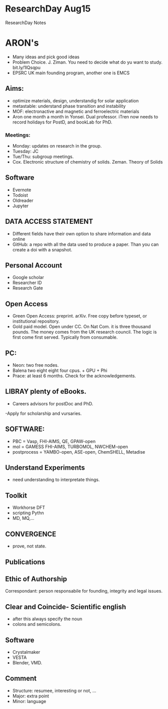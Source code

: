 # ResearchDay Aug15
ResearchDay Notes
# ARON's
- Many ideas and pick good ideas
- Problem Choice. J. Ziman. You need to decide what do yu want to study. bit.ly/1lQsqpu
- EPSRC UK main founding program, another one is EMCS
## Aims:
- optimize materials, design, understandig for solar application
- metastable: understand phase transition and instability
- MOF: electronactive and magnetic and ferroelectric materials
- Aron one month a month in Yonsei. Dual professor.
iTren now needs to record holidays for PostD, and bookLab for PhD.
### Meetings:
- Monday: updates on research in the group.
- Tuesday: JC
- Tue/Thu: subgroup meetings.
- Cox. Electronic structure of chemistry of  solids. Zeman. Theory of Solids
## Software
- Evernote
- Todoist
- Oldreader
- Jupyter
## DATA ACCESS STATEMENT
- Different fields have their own option to share information and data online
- GitHub: a repo with all the data used to produce a paper. Than you can create a doi with a snapshot.
## Personal Account
- Google scholar
- Researcher ID
- Research Gate
## Open Access
- Green Open Access: preprint. arXiv. Free copy before typeset, or institutional repository.
- Gold paid model. Open under CC. On Nat Com. it is three thousand pounds. The money comes from the UK research council.
The logic is first come first served. Typically from consumable.
## PC:
- Neon: two free nodes. 
- Balena two eight eight four cpus. + GPU + Phi
- Prace: at least 6 months.
Check for the acknowledgements.

## LIBRAY plenty of eBooks.
- Careers advisors for postDoc and PhD. 

-Apply for scholarship and vursaries.

## SOFTWARE:
- PBC = Vasp, FHI-AIMS, QE, GPAW-open
- mol = GAMESS FHI-AIMS, TURBOMOL, NWCHEM-open
- postprocess = YAMBO-open, ASE-open, ChemSHELL, Metadise
## Understand Experiments
- need understanding to interpretate things.
##  Toolkit
- Workhorse DFT
- scripting Pythn
- MD, MQ,...

## CONVERGENCE
- prove, not state.
## Publications
## Ethic of Authorship
Correspondant: person responsabile for founding, integrity and legal issues.
## Clear and Coincide- Scientific english
- after this always specify the noun
- colons and semicolons.
## Software
- Crystalmaker
- VESTA
- Blender, VMD.
## Comment
- Structure: resumee, interesting or not, ...
- Major: extra point
- Minor: language


